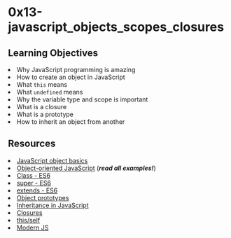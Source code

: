 # 0x13-javascript_objects_scopes_closures

## Learning Objectives
<li>Why JavaScript programming is amazing</li>
<li>How to create an object in JavaScript</li>
<li>What <code>this</code> means</li>
<li>What <code>undefined</code> means </li>
<li>Why the variable type and scope is important</li>
<li>What is a closure</li>
<li>What is a prototype</li>
<li>How to inherit an object from another</li>

## Resources
<li><a href="https://intranet.alxswe.com/rltoken/dsSkBB-Cj0tqUFL8eOZLLQ" target="_blank" title="JavaScript object basics">JavaScript object basics</a> </li>
<li><a href="https://intranet.alxswe.com/rltoken/qqgqdyHPzUZkKQ5UMnw2MQ" target="_blank" title="Object-oriented JavaScript">Object-oriented JavaScript</a> (<em><strong>read all examples!</strong></em>)</li>
<li><a href="https://intranet.alxswe.com/rltoken/NEm-UViCThD5hfq_3Lj9Hg" target="_blank" title="Class - ES6">Class - ES6</a> </li>
<li><a href="https://intranet.alxswe.com/rltoken/_cxdVKsdqPWbbp2cHtQSbQ" target="_blank" title="super - ES6">super - ES6</a> </li>
<li><a href="https://intranet.alxswe.com/rltoken/6wdl6Bc5yjBplpiZKmr6Zw" target="_blank" title="extends - ES6">extends - ES6</a> </li>
<li><a href="https://intranet.alxswe.com/rltoken/NiBbDiOlfhfUf4eIigglIw" target="_blank" title="Object prototypes">Object prototypes</a> </li>
<li><a href="https://intranet.alxswe.com/rltoken/qqgqdyHPzUZkKQ5UMnw2MQ" target="_blank" title="Inheritance in JavaScript">Inheritance in JavaScript</a> </li>
<li><a href="https://intranet.alxswe.com/rltoken/CybTMKEDNdTdU99kx_OXgQ" target="_blank" title="Closures">Closures</a> </li>
<li><a href="https://intranet.alxswe.com/rltoken/XcOkisoKPud4faDDkLMABw" target="_blank" title="this/self">this/self</a> </li>
<li><a href="https://intranet.alxswe.com/rltoken/rU_q2J3qGWfvTYNllW8JnA" target="_blank" title="Modern JS">Modern JS</a> </li>
